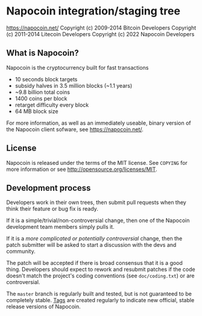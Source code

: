 Napocoin integration/staging tree
================================

https://napocoin.net/
Copyright (c) 2009-2014 Bitcoin Developers
Copyright (c) 2011-2014 Litecoin Developers
Copyright (c) 2022 Napocoin Developers

What is Napocoin?
----------------

Napocoin is the cryptocurrency built for fast transactions
 - 10 seconds block targets
 - subsidy halves in 3.5 million  blocks (~1.1 years)
 - ~9.8 billion total coins
 - 1400 coins per block
 - retarget difficulty every block
 - 64 MB block size

For more information, as well as an immediately useable, binary version of
the Napocoin client sofware, see https://napocoin.net/.

License
-------

Napocoin is released under the terms of the MIT license. See `COPYING` for more
information or see http://opensource.org/licenses/MIT.

Development process
-------------------

Developers work in their own trees, then submit pull requests when they think
their feature or bug fix is ready.

If it is a simple/trivial/non-controversial change, then one of the Napocoin
development team members simply pulls it.

If it is a *more complicated or potentially controversial* change, then the patch
submitter will be asked to start a discussion with the devs and community.

The patch will be accepted if there is broad consensus that it is a good thing.
Developers should expect to rework and resubmit patches if the code doesn't
match the project's coding conventions (see `doc/coding.txt`) or are
controversial.

The `master` branch is regularly built and tested, but is not guaranteed to be
completely stable. [Tags](https://github.com/Zetalon0/Napocoin/tags) are created
regularly to indicate new official, stable release versions of Napocoin.
